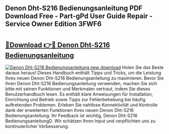 ## Denon Dht-S216 Bedienungsanleitung PDF Download Free - Part-gPd User Guide Repair - Service Owner Edition 3FWF6

# <h2><a href="http://df4p0kb.blite.top/?on=Denon+Dht-S216+Bedienungsanleitung">🔗Download 👉🔴 Denon Dht-S216 Bedienungsanleitung</a></h2>

[![Denon Dht-S216 Bedienungsanleitung new download](https://i.imgur.com/lujVjoI.png)](http://df4p0kb.blite.top/?on=Denon+Dht-S216+Bedienungsanleitung)
Holen Sie das Beste daraus heraus! Dieses Handbuch enthält Tipps und Tricks, um die Leistung Ihres neuen Denon Dht-S216 Bedienungsanleitung zu maximieren. Bevor Sie Ihren Denon Dht-S216 Bedienungsanleitung verwenden, machen Sie sich bitte mit seinen Funktionen und Merkmalen vertraut, indem Sie dieses Benutzerhandbuch lesen. Es enthält klare Anweisungen für Installation, Einrichtung und Betrieb sowie Tipps zur Fehlerbehebung bei häufig auftretenden Problemen. Erleben Sie nahtlose Konnektivität und Kontrolle dank der erweiterten Funktionen Ihres neuen Denon Dht-S216 Bedienungsanleitung. Ihr Feedback ist wichtig, Denon Dht-S216 BedienungsanleitungD. Wir schätzen Ihren Input und verpflichten uns zu kontinuierlicher Verbesserung.
